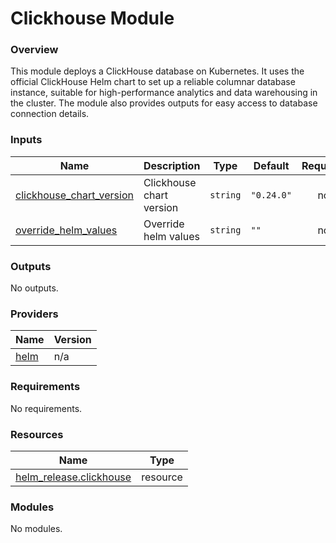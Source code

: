 # Clickhouse Module



### Overview

This module deploys a ClickHouse database on Kubernetes. It uses the official ClickHouse Helm chart to set up a reliable columnar database instance, suitable for high-performance analytics and data warehousing in the cluster. The module also provides outputs for easy access to database connection details.

### Inputs

| Name | Description | Type | Default | Required |
|------|-------------|------|---------|:--------:|
| <a name="input_clickhouse_chart_version"></a> [clickhouse\_chart\_version](#input\_clickhouse\_chart\_version) | Clickhouse chart version | `string` | `"0.24.0"` | no |
| <a name="input_override_helm_values"></a> [override\_helm\_values](#input\_override\_helm\_values) | Override helm values | `string` | `""` | no |

### Outputs

No outputs.

### Providers

| Name | Version |
|------|---------|
| <a name="provider_helm"></a> [helm](#provider\_helm) | n/a |

### Requirements

No requirements.

### Resources

| Name | Type |
|------|------|
| [helm_release.clickhouse](https://registry.terraform.io/providers/hashicorp/helm/latest/docs/resources/release) | resource |

### Modules

No modules.

